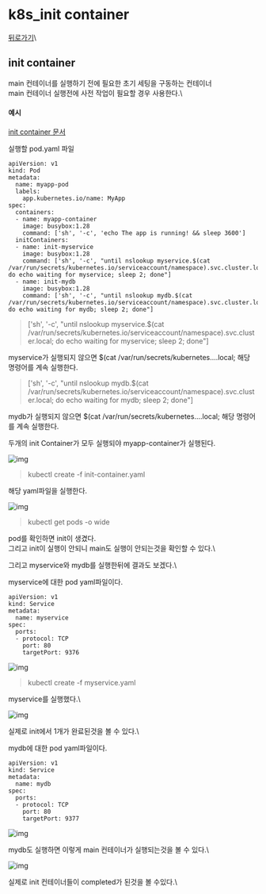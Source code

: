 # k8s\_init container

[뒤로가기](../../)\


## init container

main 컨테이너를 실행하기 전에 필요한 초기 세팅을 구동하는 컨테이너\
main 컨테이너 실행전에 사전 작업이 필요할 경우 사용한다.\


#### 예시

[init container 문서](https://kubernetes.io/ko/docs/concepts/workloads/pods/init-containers/)

실행할 pod.yaml 파일

```
apiVersion: v1
kind: Pod
metadata:
  name: myapp-pod
  labels:
    app.kubernetes.io/name: MyApp
spec:
  containers:
  - name: myapp-container
    image: busybox:1.28
    command: ['sh', '-c', 'echo The app is running! && sleep 3600']
  initContainers:
  - name: init-myservice
    image: busybox:1.28
    command: ['sh', '-c', "until nslookup myservice.$(cat /var/run/secrets/kubernetes.io/serviceaccount/namespace).svc.cluster.local; do echo waiting for myservice; sleep 2; done"]
  - name: init-mydb
    image: busybox:1.28
    command: ['sh', '-c', "until nslookup mydb.$(cat /var/run/secrets/kubernetes.io/serviceaccount/namespace).svc.cluster.local; do echo waiting for mydb; sleep 2; done"]
```

> \['sh', '-c', "until nslookup myservice.$(cat /var/run/secrets/kubernetes.io/serviceaccount/namespace).svc.cluster.local; do echo waiting for myservice; sleep 2; done"]

myservice가 실행되지 않으면 $(cat /var/run/secrets/kubernetes....local; 해당 명령어를 계속 실행한다.

> \['sh', '-c', "until nslookup mydb.$(cat /var/run/secrets/kubernetes.io/serviceaccount/namespace).svc.cluster.local; do echo waiting for mydb; sleep 2; done"]

mydb가 실행되지 않으면 $(cat /var/run/secrets/kubernetes....local; 해당 명령어를 계속 실행한다.

두개의 init Container가 모두 실행되야 myapp-container가 실행된다.

![img](../Img/k8s\_init\_container1.png)

> kubectl create -f init-container.yaml

해당 yaml파일을 실행한다.

![img](../Img/k8s\_init\_container2.png)

> kubectl get pods -o wide

pod를 확인하면 init이 생겼다.\
그리고 init이 실행이 안되니 main도 실행이 안되는것을 확인할 수 있다.\


그리고 myservice와 mydb를 실행한뒤에 결과도 보겠다.\


myservice에 대한 pod yaml파일이다.

```
apiVersion: v1
kind: Service
metadata:
  name: myservice
spec:
  ports:
  - protocol: TCP
    port: 80
    targetPort: 9376
```

![img](../Img/k8s\_init\_container3.png)

> kubectl create -f myservice.yaml

myservice를 실행했다.\


![img](../Img/k8s\_init\_container4.png)

실제로 init에서 1개가 완료된것을 볼 수 있다.\


mydb에 대한 pod yaml파일이다.

```
apiVersion: v1
kind: Service
metadata:
  name: mydb
spec:
  ports:
  - protocol: TCP
    port: 80
    targetPort: 9377
```

![img](../Img/k8s\_init\_container5.png)

mydb도 실행하면 이렇게 main 컨테이너가 실행되는것을 볼 수 있다.\


![img](../Img/k8s\_init\_container6.png)

실제로 init 컨테이너들이 completed가 된것을 볼 수있다.\
